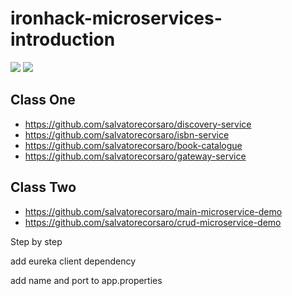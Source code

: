 # ironhack-microservices-introduction

![](https://i.ibb.co/BcWPJPS/Microservices.png)
![](https://i.ibb.co/0B5CxYd/planbookapp.png)

## Class One
- https://github.com/salvatorecorsaro/discovery-service
- https://github.com/salvatorecorsaro/isbn-service
- https://github.com/salvatorecorsaro/book-catalogue
- https://github.com/salvatorecorsaro/gateway-service

## Class Two
- https://github.com/salvatorecorsaro/main-microservice-demo
- https://github.com/salvatorecorsaro/crud-microservice-demo

Step by step

add eureka client dependency

add name and port to app.properties
